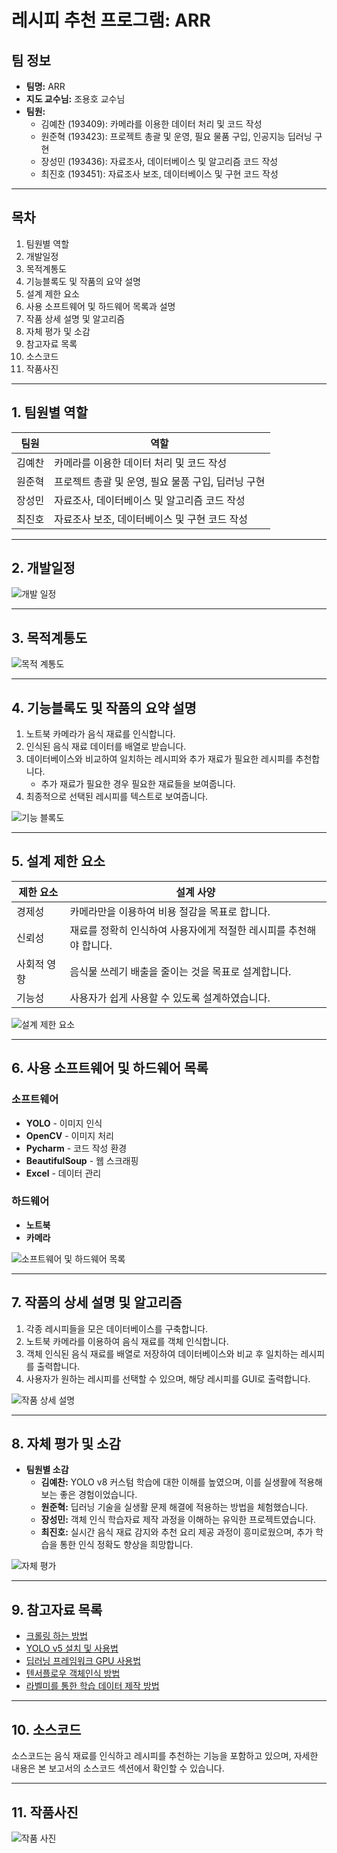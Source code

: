 # 레시피 추천 프로그램: ARR

## 팀 정보
- **팀명:** ARR
- **지도 교수님:** 조용호 교수님
- **팀원:**
  - 김예찬 (193409): 카메라를 이용한 데이터 처리 및 코드 작성
  - 원준혁 (193423): 프로젝트 총괄 및 운영, 필요 물품 구입, 인공지능 딥러닝 구현
  - 장성민 (193436): 자료조사, 데이터베이스 및 알고리즘 코드 작성
  - 최진호 (193451): 자료조사 보조, 데이터베이스 및 구현 코드 작성

---

## 목차
1. 팀원별 역할
2. 개발일정
3. 목적계통도
4. 기능블록도 및 작품의 요약 설명
5. 설계 제한 요소
6. 사용 소프트웨어 및 하드웨어 목록과 설명
7. 작품 상세 설명 및 알고리즘
8. 자체 평가 및 소감
9. 참고자료 목록
10. 소스코드
11. 작품사진

---

## 1. 팀원별 역할
| 팀원     | 역할                              |
|----------|-----------------------------------|
| 김예찬    | 카메라를 이용한 데이터 처리 및 코드 작성 |
| 원준혁    | 프로젝트 총괄 및 운영, 필요 물품 구입, 딥러닝 구현 |
| 장성민    | 자료조사, 데이터베이스 및 알고리즘 코드 작성 |
| 최진호    | 자료조사 보조, 데이터베이스 및 구현 코드 작성 |

---

## 2. 개발일정
![개발 일정](images/images000001)

---

## 3. 목적계통도
![목적 계통도](images/images000002)

---

## 4. 기능블록도 및 작품의 요약 설명
1. 노트북 카메라가 음식 재료를 인식합니다.
2. 인식된 음식 재료 데이터를 배열로 받습니다.
3. 데이터베이스와 비교하여 일치하는 레시피와 추가 재료가 필요한 레시피를 추천합니다.
   - 추가 재료가 필요한 경우 필요한 재료들을 보여줍니다.
4. 최종적으로 선택된 레시피를 텍스트로 보여줍니다.

![기능 블록도](images/images000003)

---

## 5. 설계 제한 요소
| 제한 요소   | 설계 사양                                                          |
|------------|---------------------------------------------------------------------|
| 경제성     | 카메라만을 이용하여 비용 절감을 목표로 합니다.                       |
| 신뢰성     | 재료를 정확히 인식하여 사용자에게 적절한 레시피를 추천해야 합니다.     |
| 사회적 영향| 음식물 쓰레기 배출을 줄이는 것을 목표로 설계합니다.                   |
| 기능성     | 사용자가 쉽게 사용할 수 있도록 설계하였습니다.                      |

![설계 제한 요소](image/image000004)

---

## 6. 사용 소프트웨어 및 하드웨어 목록
### 소프트웨어
- **YOLO** - 이미지 인식
- **OpenCV** - 이미지 처리
- **Pycharm** - 코드 작성 환경
- **BeautifulSoup** - 웹 스크래핑
- **Excel** - 데이터 관리

### 하드웨어
- **노트북**
- **카메라**

![소프트웨어 및 하드웨어 목록](images/images000005)

---

## 7. 작품의 상세 설명 및 알고리즘
1. 각종 레시피들을 모은 데이터베이스를 구축합니다.
2. 노트북 카메라를 이용하여 음식 재료를 객체 인식합니다.
3. 객체 인식된 음식 재료를 배열로 저장하여 데이터베이스와 비교 후 일치하는 레시피를 출력합니다.
4. 사용자가 원하는 레시피를 선택할 수 있으며, 해당 레시피를 GUI로 출력합니다.

![작품 상세 설명](images/images000006)

---

## 8. 자체 평가 및 소감
- **팀원별 소감**  
  - **김예찬:** YOLO v8 커스텀 학습에 대한 이해를 높였으며, 이를 실생활에 적용해보는 좋은 경험이었습니다.
  - **원준혁:** 딥러닝 기술을 실생활 문제 해결에 적용하는 방법을 체험했습니다.
  - **장성민:** 객체 인식 학습자료 제작 과정을 이해하는 유익한 프로젝트였습니다.
  - **최진호:** 실시간 음식 재료 감지와 추천 요리 제공 과정이 흥미로웠으며, 추가 학습을 통한 인식 정확도 향상을 희망합니다.

![자체 평가](images/images000007)

---

## 9. 참고자료 목록
- [크롤링 하는 방법](https://otugi.tistory.com/393)
- [YOLO v5 설치 및 사용법](https://jeo96.tistory.com/entry/YOLOv5-설치-Pycharm)
- [딥러닝 프레임워크 GPU 사용법](https://jeo96.tistory.com/entry/Pytorch-CUDA-cuDNN-설치-windows-10)
- [텐서플로우 객체인식 방법](https://pseong.tistory.com/16)
- [라벨미를 통한 학습 데이터 제작 방법](https://made-by-kyu.tistory.com/entry/OpenCV-YOLOv8-커스텀-학습-데이터-만들기)

---

## 10. 소스코드
소스코드는 음식 재료를 인식하고 레시피를 추천하는 기능을 포함하고 있으며, 자세한 내용은 본 보고서의 소스코드 섹션에서 확인할 수 있습니다.

---

## 11. 작품사진
![작품 사진](images/images000008)
